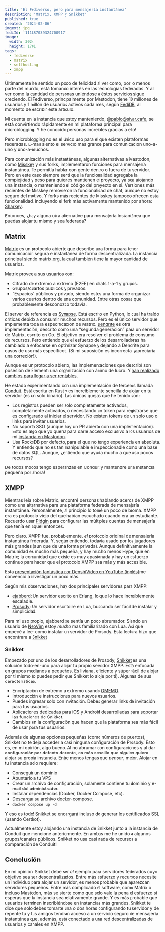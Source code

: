```yaml
---
title: 'El Fediverso, pero para mensajería instantánea'
description: 'Matrix, XMPP y Snikket'
published: true
created: '2024-02-06'
imgext: jpg
fediId: '111887039324700917'
image:
  width: 3024
  height: 1701
tags:
  - fediverse
  - matrix
  - selfhosting
  - xmpp
---
```


Últimamente he sentido un poco de felicidad al ver como, por lo menos parte del mundo, está tomando interés en las tecnologías federadas. Y al ver como la cantidad de personas uniéndose a éstos servicios sigue creciendo. El Fediverso, principalmente por Mastodon, tiene 10 millones de usuarios y 1 millón de usuarios activos cada mes, según [FediDB](https://fedidb.org), al momento de escribir este artículo.

Mi cuenta en la instancia que estoy manteniendo, [@pablo@sivar.cafe](https://sivar.cafe/@pablo), se está convirtiendo rápidamente en mi plataforma principal para microblogging. Y he conocido personas increíbles gracias a ello!

Pero microblogging no es el único uso para el que existen plataformas federadas. E-mail siento el servicio más grande para comunicación uno-a-uno y uno-a-muchos.

Para comunicación más instantáneas, algunas alternativas a Mastodon, como  [Misskey](https://misskey-hub.net/en/)  y sus forks, implementaron funciones para mensajería instantánea. Te permitía hablar con gente dentro o fuera de tu servidor. Pero en este caso siempre sentí que la funcionalidad agregaba la complejidad y peso para quienes mantienen el proyecto, ya sea alojando una instancia, o manteniendo el código del proyecto en si. Versiones más recientes de Misskey removieron la funcionalidad de chat, aunque no estoy seguro del motivo. Y forks más recientes de Misskey tampoco ofrecen esta funcionalidad, incluyendo el fork más activamente mantenido por ahora:  [Sharkey](https://joinsharkey.org).

Entonces, ¿hay alguna otra alternative para mensajería instantánea que puedas alojar tu mismo y sea federada?

## Matrix

[Matrix](https://matrix.org/)  es un protocolo abierto que describe una forma para tener comunicación segura e instantánea de forma descentralizada. La instancia principal siendo matrix.org, la cual también tiene la mayor cantidad de usuarios.

Matrix provee a sus usuarios con:
- Cifrado de extremo a extremo (E2EE) en chats 1-a-1 y grupos.
- Grupos/cuartos públicos y privados.
- “Espacios” públicos y privado, siendo estos una forma de organizar varios cuartos dentro de una comunidad.
Entre otras cosas que probablemente desconozco todavía.

El server de referencia es [Synapse](https://github.com/element-hq/synapse). Está escrito en Python, lo cual ha traído críticas debido a consumir muchos recursos. Pero es el único servidor que implementa toda la especificación de Matrix. [Dendrite](https://github.com/matrix-org/dendrite) es otra implementación, descrito como una “segunda generación” para un servidor de Matrix, escrito en Go. El objetivo era resolver el problema de consumo de recursos. Pero entiendo que el esfuerzo de los desarrolladoras ha cambiado a enfocarse en optimizar Synapse y dejando a Dendrite para casos de uso más específicos. (Si mi suposición es incorrecta, ¡apreciaría una correción!).

Aunque es un protocolo abierto, las implementaciones que describí son posesión de Element: una organización con ánimo de lucro. Y [han realizado cambios para llegar a ser rentables](https://element.io/blog/element-to-adopt-agplv3/).

He estado experimentando con una implementación de terceros llamada [Conduit](https://conduit.rs). Está escrita en Rust y es increíblemente sencilla de alojar en tu servidor (es un solo binario). Las únicas quejas que he tenido son:
- Los registros pueden ser solo completamente activados, completamente activados, o necesitando un token para registrarse que es configurado al iniciar el servidor. No existen tokens de un solo uso o links para invitar usuarios.
- No soporta SSO (aunque hay un PR abierto con una implementación). Esto es algo que yo quería para darle acceso exclusivo a los usuarios de mi [instancia en Mastodon](https://sivar.cafe).
- Usa RocksDB por defecto, para el que no tengo experiencia en absoluta. Y entiendo que no es tan manipulable e inspeccionadle como una base de datos SQL. Aunque, ¿entiendo que ayuda mucho a que uso pocos recursos?

De todos modos tengo esperanzas en Conduit y mantendré una instancia pequeña por ahora!

## XMPP

Mientras leía sobre Matrix, encontré personas hablando acerca de XMPP como una alternativa para una plataforma federada de mensajería instantánea. Personalmente, al principio lo tomé un poco de broma. XMPP era es protocolo viejo del que habían escuchado cuando era un estudiante. Recuerdo usar [Pidgin](https://pidgin.im/) para configurar las múltiples cuentas de mensajería que tenía en aquel entonces.

Pero claro. XMPP fue, probablemente, _el_ protocolo original de mensajería instantánea federada. Y, según entiendo, todavía usado por los jugadores más grandes (aun que de una forma privada). Aunque definitivamente la comunidad es mucho más pequeña, y hay mucho menos Hype, que en Matrix; la comunidad que existe es muy apasionada y hay un esfuerzo continuo para hacer que el protocolo XMPP sea más y más accesible.

Esta [presentación fantástica por DenshiVideo en YouTube \(inglés\)](https://www.youtube.com/watch?v=GurbaZzwYvU)me convenció a investigar un poco más.

Según mis observaciones, hay dos principales servidores para XMPP:
- [ejabberd](https://www.ejabberd.im/): Un servidor escrito en Erlang, lo que lo hace increíblemente escaladle.
- [Prosody](https://prosody.im/):  Un servidor escritoire en Lua, buscando ser fácil de instalar y simplicidad.

Para mi uso propio, ejabberd se sentía un poco abrumador. Siendo un usuario de [NeoVim](https://neovim.io) estoy _mucho_ mas familiarizado con Lua. Así que empecé a leer como instalar un servidor de Prosody. Esta lectura hizo que encontrara a [Snikket](https://snikket.org)

### Snikket

Empezado por uno de los desarrolladores de Prosody, [Snikket](https://snikket.org) es una solución todo-en-uno para alojar tu propio servidor XMPP. Está enfocada en grupos medianos a pequeños. Es liviana, eficiente y súper fácil de alojar por ti mismo (o puedes pedir que Snikket lo aloje por ti). Algunas de sus características:
- Encriptación de extremo a extremo usando [OMEMO](https://webencrypt.org/omemo/).
- Introducción e instrucciones para nuevos usuarios.
- Puedes ingresar solo con invitación. Debes generar links de invitación para tus usuarios.
- Aplicaciones dedicadas para iOS y Android desarrolladas para soportar las funciones de Snikket.
- Cambios en la configuración que hacen que la plataforma sea más fácil de usar para tus usuarios.

Además de algunas opciones pequeñas (como números de puertos), Snikket no te deja acceder a casi ninguna configuración de Prosody. Esto es, en mi opinión, algo bueno. Al no abrumar con configuraciones y al dar configuración por defecto decente, es más sencillo que alguien quiera alojar su propia instancia. Entre menos tengas que _pensar_, mejor. Alojar en tu instancia solo requiere:
- Conseguir un dominio
- Apuntarlo a tu VPS
- Crear un archivo de configuración, solamente contiene tu dominio y e-mail del administrador.
- Instalar dependencias (Docker, Docker Compose, etc).
- Descargar su archivo docker-compose.
- `docker compose up -d`

Y eso es todo! Snikket se encargará incluso de generar los certificados SSL (usando Certbot).

Actualmente estoy alojando una instancia de Snikket junto a la instancia de Conduit que mencioné anteriormente. En ambas me he unido a algunos grupos/canales públicos. Snikket no usa casi nada de recursos a comparación de Conduit!

## Conclusión

En mi opinión, Snikket debe ser _el_ ejemplo para servidores federados cuyo objetivo sea ser descentralizados. Entre más esfuerzo y recursos necesite un individuo para alojar un servidor, es menos probable que aparezcan servidores pequeños. Entre más complicado el software, como Matrix o incluso Mastodon, más se siente como que solo vale la pena el esfuerzo si esperas que tu instancia sea relativamente grande. Y es más probable que usuarios terminen inscribiéndose en instancias más grandes. Snikket te dice que solo debes tomarte una o dos horas configurando tu servidor y de repente tu y tus amigos tendrán acceso a un servicio seguro de mensajería instantánea que, además, está conectado a una red descentralizadas de usuarios y canales en XMPP.

